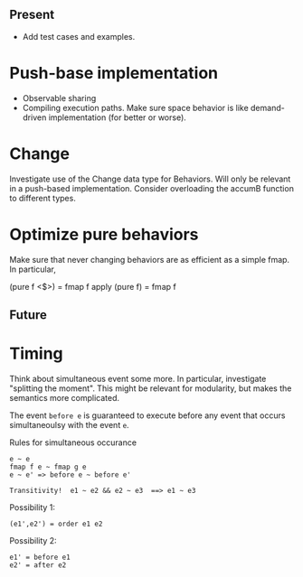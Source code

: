 Present
-------
* Add test cases and examples.

Push-base implementation
========================
* Observable sharing
* Compiling execution paths. Make sure space behavior is like demand-driven implementation (for better or worse).

Change
======
Investigate use of the  Change  data type for Behaviors. Will only be relevant in a push-based implementation. Consider overloading the  accumB  function to different types.

Optimize pure behaviors
=======================
Make sure that never changing behaviors are as efficient as a simple fmap. In particular,

   (pure f <$>)   = fmap f
   apply (pure f) = fmap f



Future
------
Timing
======
Think about simultaneous event some more. In particular, investigate "splitting the moment". This might be relevant for modularity, but makes the semantics more complicated.

The event `before e` is guaranteed to execute before any event that occurs simultaneoulsy with the event `e`.

Rules for simultaneous occurance

    e ~ e
    fmap f e ~ fmap g e
    e ~ e' => before e ~ before e'

    Transitivity!  e1 ~ e2 && e2 ~ e3  ==> e1 ~ e3

Possibility 1:

    (e1',e2') = order e1 e2

Possibility 2:

    e1' = before e1
    e2' = after e2